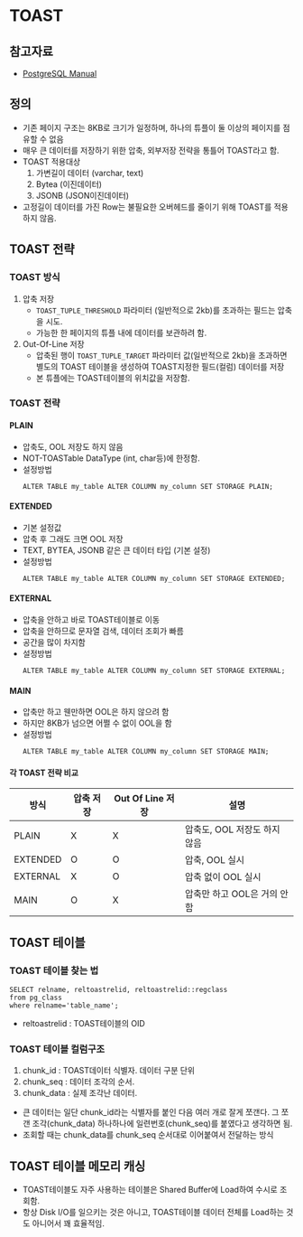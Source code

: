 # TOAST

## 참고자료
- [PostgreSQL Manual](https://www.postgresql.org/docs/current/storage-toast.html)

## 정의
- 기존 페이지 구조는 8KB로 크기가 일정하며, 하나의 튜플이 둘 이상의 페이지를 점유할 수 없음
- 매우 큰 데이터를 저장하기 위한 압축, 외부저장 전략을 통틀어 TOAST라고 함.
- TOAST 적용대상
  1. 가변길이 데이터 (varchar, text)
  2. Bytea (이진데이터)
  3. JSONB (JSON이진데이터)
- 고정길이 데이터를 가진 Row는 불필요한 오버헤드를 줄이기 위해 TOAST를 적용하지 않음.

## TOAST 전략
### TOAST 방식
1. 압축 저장
   - `TOAST_TUPLE_THRESHOLD` 파라미터 (일반적으로 2kb)를 초과하는 필드는 압축을 시도.
   - 가능한 한 페이지의 튜플 내에 데이터를 보관하려 함.
2. Out-Of-Line 저장
   - 압축된 행이 `TOAST_TUPLE_TARGET` 파라미터 값(일반적으로 2kb)을 초과하면 별도의 TOAST 테이블을 생성하여 TOAST지정한 필드(컬럼) 데이터를 저장
   - 본 튜플에는 TOAST테이블의 위치값을 저장함.

### TOAST 전략
#### PLAIN
- 압축도, OOL 저장도 하지 않음
- NOT-TOASTable DataType (int, char등)에 한정함.
- 설정방법
   ```
   ALTER TABLE my_table ALTER COLUMN my_column SET STORAGE PLAIN;
   ```

#### EXTENDED
- 기본 설정값
- 압축 후 그래도 크면 OOL 저장
- TEXT, BYTEA, JSONB 같은 큰 데이터 타입 (기본 설정)
- 설정방법
   ```
   ALTER TABLE my_table ALTER COLUMN my_column SET STORAGE EXTENDED;
   ```

#### EXTERNAL
- 압축을 안하고 바로 TOAST테이블로 이동
- 압축을 안하므로 문자열 검색, 데이터 조회가 빠름
- 공간을 많이 차지함
- 설정방법
   ```
   ALTER TABLE my_table ALTER COLUMN my_column SET STORAGE EXTERNAL;
   ```

#### MAIN
- 압축만 하고 웬만하면 OOL은 하지 않으려 함
- 하지만 8KB가 넘으면 어쩔 수 없이 OOL을 함
- 설정방법
   ```
   ALTER TABLE my_table ALTER COLUMN my_column SET STORAGE MAIN;
   ```

#### 각 TOAST 전략 비교
| 방식 | 압축 저장 | Out Of Line 저장 | 설명 |
| --- | --- | --- | ---- |
| PLAIN | X | X | 압축도, OOL 저장도 하지 않음 |
| EXTENDED | O | O | 압축, OOL 실시 | 
| EXTERNAL | X | O | 압축 없이 OOL 실시 | 
| MAIN | O | X | 압축만 하고 OOL은 거의 안함 |


## TOAST 테이블
### TOAST 테이블 찾는 법
```
SELECT relname, reltoastrelid, reltoastrelid::regclass
from pg_class
where relname='table_name';
```
- reltoastrelid : TOAST테이블의 OID

### TOAST 테이블 컬럼구조
1. chunk_id : TOAST데이터 식별자. 데이터 구분 단위
2. chunk_seq : 데이터 조각의 순서.
3. chunk_data : 실제 조각난 데이터.   

- 큰 데이터는 일단 chunk_id라는 식별자를 붙인 다음 여러 개로 잘게 쪼갠다. 그 쪼갠 조각(chunk_data) 하나하나에 일련번호(chunk_seq)를 붙였다고 생각하면 됨.
- 조회할 때는 chunk_data를 chunk_seq 순서대로 이어붙여서 전달하는 방식

## TOAST 테이블 메모리 캐싱
- TOAST테이블도 자주 사용하는 테이블은 Shared Buffer에 Load하여 수시로 조회함.
- 항상 Disk I/O를 일으키는 것은 아니고, TOAST테이블 데이터 전체를 Load하는 것도 아니어서 꽤 효율적임.
